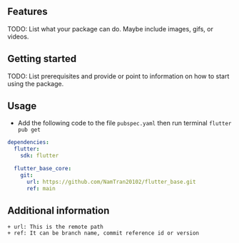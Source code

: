 ## Features

TODO: List what your package can do. Maybe include images, gifs, or videos.

## Getting started

TODO: List prerequisites and provide or point to information on how to
start using the package.

## Usage

- Add the following code to the file `pubspec.yaml` then run terminal `flutter pub get`

```yaml
dependencies:
  flutter:
    sdk: flutter

  flutter_base_core:
    git:
      url: https://github.com/NamTran20102/flutter_base.git
      ref: main
```

## Additional information
```text
+ url: This is the remote path
+ ref: It can be branch name, commit reference id or version
```